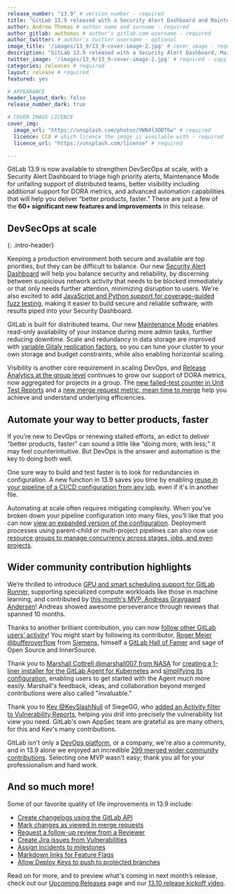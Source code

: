 ```yaml
---
release_number: "13.9" # version number - required
title: "GitLab 13.9 released with a Security Alert Dashboard and Maintenance Mode" # short title (no longer than 62 characters) - required
author: Andrew Thomas # author name and surname - required
author_gitlab: awthomas # author's gitlab.com username - required
author_twitter: # author's twitter username - optional
image_title: '/images/13_9/13_9-cover-image-2.jpg' # cover image - required
description: "GitLab 13.9 released with a Security Alert Dashboard, Maintenance Mode, and so much more!" # short description - required
twitter_image: '/images/13_9/13_9-cover-image-2.jpg' # required - copy URL from image title section above
categories: releases # required
layout: release # required
featured: yes

# APPEARANCE
header_layout_dark: false
release_number_dark: true

# COVER IMAGE LICENCE
cover_img:
  image_url: "https://unsplash.com/photos/VWN4l3OBT6w" # required
  licence: CC0 # which licence the image is available with - required
  licence_url: "https://unsplash.com/license" # required

---
```


GitLab 13.9 is now available to strengthen DevSecOps at scale, with a Security Alert Dashboard to triage high priority alerts, Maintenance Mode for unfailing support of distributed teams, better visibility including additional support for DORA metrics, and advanced automation capabilities that will help you deliver “better products, faster.” These are just a few of the **60+ significant new features and improvements** in this release.

## DevSecOps at scale
{: .intro-header}

Keeping a production environment both secure and available are top priorities, but they can be difficult to balance. Our new [Security Alert Dashboard](#security-alert-dashboard-for-container-network-policy-alerts) will help you balance security and reliability, by discerning between suspicious network activity that needs to be blocked immediately or that only needs further attention, minimizing disruption to users. We're also excited to add [JavaScript and Python support for coverage-guided fuzz testing](#javascript-and-python-support-for-coverage-guided-fuzz-testing), making it easier to build secure and reliable software, with results piped into your Security Dashboard.

GitLab is built for distributed teams. Our new [Maintenance Mode](#maintenance-mode) enables read-only availability of your instance during more admin tasks, further reducing downtime. Scale and redundancy in data storage are improved with [variable Gitaly replication factors](#override-gitaly-cluster-replication-factor-for-specific-repositories), so you can tune your cluster to your own storage and budget constraints, while also enabling horizontal scaling.

Visibility is another core requirement in scaling DevOps, and [Release Analytics at the group level](#release-analytics-at-the-group-level) continues to grow our support of DORA metrics, now aggregated for projects in a group. The [new failed-test counter in Unit Test Reports](#easily-see-repeat-failed-tests-in-unit-test-reports) and a [new merge request metric, mean time to merge](#new-merge-request-metric-mean-time-to-merge) help you achieve and understand underlying efficiencies.

## Automate your way to better products, faster

If you’re new to DevOps or renewing stalled efforts, an edict to deliver “better products, faster” can sound a little like “doing more, with less;” it may feel counterintuitive. But DevOps is the answer and automation is the key to doing both well.

One sure way to build and test faster is to look for redundancies in configuration. A new function in 13.9 saves you time by enabling [reuse in your pipeline of a CI/CD configuration from any job](#select-cicd-configuration-from-any-job-and-reuse-it), even if it's in another file.

Automating at scale often requires mitigating complexity. When you’ve broken down your pipeline configuration into many files, you’ll like that you can now [view an expanded version of the configuration](#view-an-expanded-version-of-the-cicd-configuration). Deployment processes using parent-child or multi-project pipelines can also now use [resource groups to manage concurrency across stages, jobs, and even projects](#resource-group-for-multi-project-and-parent-child-pipelines).

## Wider community contribution highlights

We’re thrilled to introduce [GPU and smart scheduling support for GitLab Runner](#gpu-and-smart-scheduling-support-for-gitlab-runner), supporting specialized compute workloads like those in machine learning, and contributed by [this month's MVP, Andreas Gravgaard Andersen](#mvp)! Andreas showed awesome perseverance through reviews that spanned 10 months.

Thanks to another brilliant contribution, you can now [follow other GitLab users’ activity](#follow-user-activity)! You might start by following its contributor, [Roger Meier @bufferoverflow](https://gitlab.com/bufferoverflow) from [Siemens](https://gitlab.com/siemens), himself a [GitLab Hall of Famer](/community/mvp/) and sage of Open Source and InnerSource.

Thank you to [Marshall Cottrell @marshall007 from NASA](https://gitlab.com/marshall007) for [creating a 1-liner installer for the GitLab Agent for Kubernetes](https://gitlab.com/gitlab-org/cluster-integration/gitlab-agent/-/merge_requests/281#note_507445139) and [simplifying its configuration](https://gitlab.com/gitlab-org/charts/gitlab/-/merge_requests/1807#note_505567583), enabling users to get started with the Agent much more easily. Marshall's feedback, ideas, and collaboration beyond merged contributions were also called "invaluable."

Thank you to [Kev @KevSlashNull](https://gitlab.com/KevSlashNull) of SiegeGG, who [added an Activity filter to Vulnerability Reports](#vulnerability-report-activity-filter), helping you drill into precisely the vulnerability list view you need. GitLab's own AppSec team are grateful as are many others, for this and Kev's many contributions.

GitLab isn't only a [DevOps platform](/solutions/devops-platform/), or a company, we're also a community, and in 13.9 alone we enjoyed an incredible [299 merged wider community contributions](https://gitlab.biterg.io/goto/937475d38035f496df3501c9b30af5ef). Selecting one MVP wasn't easy; thank you all for your professionalism and hard work.

## And so much more!

Some of our favorite quality of life improvements in 13.9 include:
 - [Create changelogs using the GitLab API](#create-changelogs-using-the-gitlab-api)
 - [Mark changes as viewed in merge requests](#mark-changes-as-viewed-in-merge-requests)
 - [Request a follow-up review from a Reviewer](#request-a-follow-up-review-from-a-reviewer)
 - [Create Jira issues from Vulnerabilities](#create-jira-issues-from-vulnerabilities)
 - [Assign incidents to milestones](#assign-incidents-to-milestones)
 - [Markdown links for Feature Flags](#markdown-links-for-feature-flags)
 - [Allow Deploy Keys to push to protected branches](#allow-deploy-keys-to-push-to-protected-branches)

Read on for more, and to preview what's coming in next month’s release, check out our [Upcoming Releases](/direction/kickoff/) page and our [13.10 release kickoff video](https://www.youtube.com/watch?v=8VolMk8VorM).
